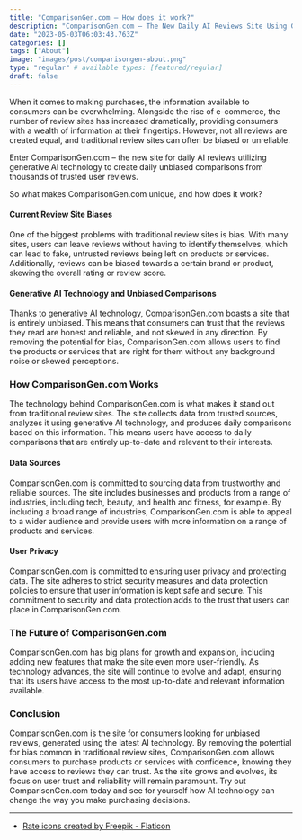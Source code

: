 ```yaml
---
title: "ComparisonGen.com – How does it work?"
description: "ComparisonGen.com – The New Daily AI Reviews Site Using Generative AI for Unbiased Comparisons"
date: "2023-05-03T06:03:43.763Z"
categories: []
tags: ["About"]
image: "images/post/comparisongen-about.png"
type: "regular" # available types: [featured/regular]
draft: false
---
```


When it comes to making purchases, the information available to consumers can be overwhelming. Alongside the rise of e-commerce, the number of review sites has increased dramatically, providing consumers with a wealth of information at their fingertips. However, not all reviews are created equal, and traditional review sites can often be biased or unreliable.

Enter ComparisonGen.com – the new site for daily AI reviews utilizing generative AI technology to create daily unbiased comparisons from thousands of trusted user reviews.

So what makes ComparisonGen.com unique, and how does it work?

#### Current Review Site Biases

One of the biggest problems with traditional review sites is bias. With many sites, users can leave reviews without having to identify themselves, which can lead to fake, untrusted reviews being left on products or services. Additionally, reviews can be biased towards a certain brand or product, skewing the overall rating or review score.

#### Generative AI Technology and Unbiased Comparisons

Thanks to generative AI technology, ComparisonGen.com boasts a site that is entirely unbiased. This means that consumers can trust that the reviews they read are honest and reliable, and not skewed in any direction. By removing the potential for bias, ComparisonGen.com allows users to find the products or services that are right for them without any background noise or skewed perceptions.

### How ComparisonGen.com Works

The technology behind ComparisonGen.com is what makes it stand out from traditional review sites. The site collects data from trusted sources, analyzes it using generative AI technology, and produces daily comparisons based on this information. This means users have access to daily comparisons that are entirely up-to-date and relevant to their interests.

####  Data Sources

ComparisonGen.com is committed to sourcing data from trustworthy and reliable sources. The site includes businesses and products from a range of industries, including tech, beauty, and health and fitness, for example. By including a broad range of industries, ComparisonGen.com is able to appeal to a wider audience and provide users with more information on a range of products and services.

#### User Privacy

ComparisonGen.com is committed to ensuring user privacy and protecting data. The site adheres to strict security measures and data protection policies to ensure that user information is kept safe and secure. This commitment to security and data protection adds to the trust that users can place in ComparisonGen.com.

### The Future of ComparisonGen.com

ComparisonGen.com has big plans for growth and expansion, including adding new features that make the site even more user-friendly. As technology advances, the site will continue to evolve and adapt, ensuring that its users have access to the most up-to-date and relevant information available.

### Conclusion

ComparisonGen.com is the site for consumers looking for unbiased reviews, generated using the latest AI technology. By removing the potential for bias common in traditional review sites, ComparisonGen.com allows consumers to purchase products or services with confidence, knowing they have access to reviews they can trust. As the site grows and evolves, its focus on user trust and reliability will remain paramount. Try out ComparisonGen.com today and see for yourself how AI technology can change the way you make purchasing decisions.

----

* <a href="https://www.flaticon.com/free-icons/rate" title="rate icons">Rate icons created by Freepik - Flaticon</a>